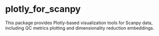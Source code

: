 # plotly_for_scanpy

This package provides Plotly-based visualization tools for Scanpy data, including QC metrics plotting and dimensionality reduction embeddings.
